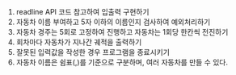 1. readline API 코드 참고하여 입출력 구현하기
2. 자동차 이름 부여하고 5자 이하의 이름인지 검사하여 예외처리하기
3. 자동차 경주는 5회로 고정하여 진행하고 자동차는 1회당 한칸씩 전진하기
4. 회차마다 자동차가 지나간 궤적을 출력하기
5. 잘못된 입력값을 작성한 경우 프로그램을 종료시키기
6. 자동차 이름은 쉼표(,)를 기준으로 구분하며, 여러 자동차를 만들 수 있다.
